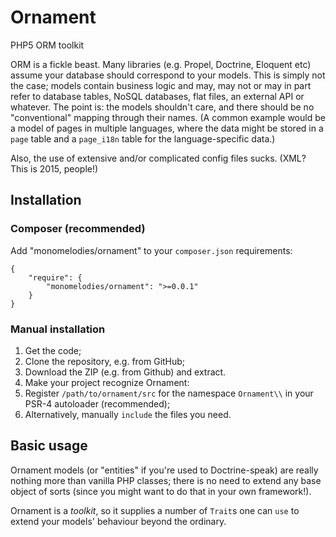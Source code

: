 # Ornament
PHP5 ORM toolkit

ORM is a fickle beast. Many libraries (e.g. Propel, Doctrine, Eloquent etc)
assume your database should correspond to your models. This is simply not the
case; models contain business logic and may, may not or may in part refer to
database tables, NoSQL databases, flat files, an external API or whatever. The
point is: the models shouldn't care, and there should be no "conventional"
mapping through their names. (A common example would be a model of pages in
multiple languages, where the data might be stored in a `page` table and a
`page_i18n` table for the language-specific data.)

Also, the use of extensive and/or complicated config files sucks. (XML? This
is 2015, people!)

## Installation

### Composer (recommended)
Add "monomelodies/ornament" to your `composer.json` requirements:

    {
        "require": {
            "monomelodies/ornament": ">=0.0.1"
        }
    }

### Manual installation
1. Get the code;
  1. Clone the repository, e.g. from GitHub;
  2. Download the ZIP (e.g. from Github) and extract.
2. Make your project recognize Ornament:
  1. Register `/path/to/ornament/src` for the namespace `Ornament\\` in your
     PSR-4 autoloader (recommended);
  2. Alternatively, manually `include` the files you need.

## Basic usage
Ornament models (or "entities" if you're used to Doctrine-speak) are really
nothing more than vanilla PHP classes; there is no need to extend any base
object of sorts (since you might want to do that in your own framework!).

Ornament is a _toolkit_, so it supplies a number of `Trait`s one can `use` to
extend your models' behaviour beyond the ordinary.

